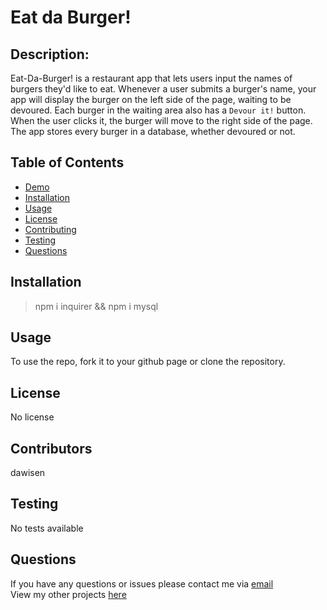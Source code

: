 # Eat da Burger!

## Description:

Eat-Da-Burger! is a restaurant app that lets users input the names of burgers they'd like to eat.
Whenever a user submits a burger's name, your app will display the burger on the left side of the page, waiting to be devoured.
Each burger in the waiting area also has a `Devour it!` button. When the user clicks it, the burger will move to the right side of the page.
The app stores every burger in a database, whether devoured or not.

## Table of Contents

* [Demo](#Demo)
* [Installation](#Installation)
* [Usage](#Usage)
* [License](#License)
* [Contributing](#Contributing)
* [Testing](#Testing)
* [Questions](#Questions)


## Installation

> npm i inquirer && npm i mysql
  
## Usage
To use the repo, fork it to your github page or clone the repository.

## License
No license

## Contributors
dawisen

## Testing
No tests available
  
## Questions
If you have any questions or issues please contact me via [email](daniellewwise@gmail.com)<br>
View my other projects [here](https://github.com/dawisen?tab=repositories)
